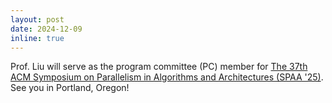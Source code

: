 ```yaml
---
layout: post
date: 2024-12-09
inline: true
---
```


Prof. Liu will serve as the program committee (PC) member for [The 37th ACM Symposium on Parallelism in Algorithms and Architectures (SPAA '25)](https://spaa.acm.org). See you in Portland, Oregon!


